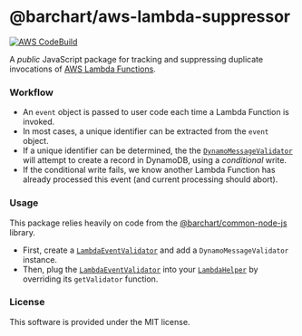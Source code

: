 # @barchart/aws-lambda-suppressor

[![AWS CodeBuild](https://codebuild.us-east-1.amazonaws.com/badges?uuid=eyJlbmNyeXB0ZWREYXRhIjoiQnhYblNFR25BSGFCbjUxZVBwWUhIQUFuSVJCcEkvN1BsYWlzUTZQZWhSM2F4RUsyN3pHZEpuQWZpTVAwd3RlRkpKMWQzQVU5RXYxb2hPaHloeGtGUEg4PSIsIml2UGFyYW1ldGVyU3BlYyI6ImdlTjU5Ujk5L1lyeXVLdTUiLCJtYXRlcmlhbFNldFNlcmlhbCI6MX0%3D&branch=master)](https://github.com/barchart/aws-lambda-suppressor)

A *public* JavaScript package for tracking and suppressing duplicate invocations of [AWS Lambda Functions](https://aws.amazon.com/lambda/).

### Workflow

* An ```event``` object is passed to user code each time a Lambda Function is invoked.
* In most cases, a unique identifier can be extracted from the ```event``` object.
* If a unique identifier can be determined, the the [```DynamoMessageValidator```](./lib/dynamo/DynamoMessageValidator.js) will attempt to create a record in DynamoDB, using a _conditional_ write.
* If the conditional write fails, we know another Lambda Function has already processed this event (and current processing should abort).

### Usage

This package relies heavily on code from the [@barchart/common-node-js](https://github.com/barchart/common-node-js) library.

* First, create a [```LambdaEventValidator```](https://github.com/barchart/common-node-js/blob/master/aws/lambda/validators/LambdaEventValidator.js) and add a ```DynamoMessageValidator``` instance.
* Then, plug the [```LambdaEventValidator```](https://github.com/barchart/common-node-js/blob/master/aws/lambda/validators/LambdaEventValidator.js) into your [```LambdaHelper```](https://github.com/barchart/common-node-js/blob/master/aws/lambda/LambdaHelper.js) by overriding its ```getValidator``` function.

### License

This software is provided under the MIT license.
